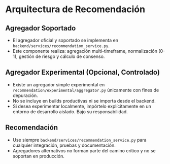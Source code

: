 # Arquitectura de Recomendación

## Agregador Soportado
- El agregador oficial y soportado se implementa en `backend/services/recommendation_service.py`.
- Este componente realiza: agregación multi-timeframe, normalización (0-1), gestión de riesgo y cálculo de consenso.

## Agregador Experimental (Opcional, Controlado)
- Existe un agregador simple experimental en `recommendation/experimental/aggregator.py` únicamente con fines de depuración.
- No se incluye en builds productivas ni se importa desde el backend.
- Si desea experimentar localmente, impórtelo explícitamente en un entorno de desarrollo aislado. Bajo su responsabilidad.

## Recomendación
- Use siempre `backend/services/recommendation_service.py` para cualquier integración, pruebas y documentación.
- Agregadores alternativos no forman parte del camino crítico y no se soportan en producción.
